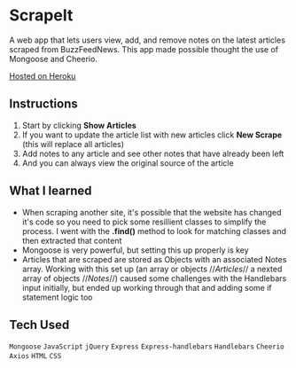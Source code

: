 # ScrapeIt
A web app that lets users view, add, and remove notes on the latest articles scraped from BuzzFeedNews. This app made possible thought the use of Mongoose and Cheerio.

[Hosted on Heroku](https://mighty-harbor-54900.herokuapp.com)

## Instructions
1. Start by clicking **Show Articles**
1. If you want to update the article list with new articles click **New Scrape** (this will replace all articles)
1. Add notes to any article and see other notes that have already been left
1. And you can always view the original source of the article


## What I learned
* When scraping another site, it's possible that the website has changed it's code so you need to pick some resillient classes to simplify the process. I went with the **.find()** method to look for matching classes and then extracted that content
* Mongoose is very powerful, but setting this up properly is key
* Articles that are scraped are stored as Objects with an associated Notes array. Working with this set up (an array or objects //_Articles_// a nexted array of objects //_Notes_//) caused some challenges with the Handlebars input initially, but ended up working through that and adding some if statement logic too

## Tech Used
`Mongoose`
`JavaScript`
`jQuery`
`Express`
`Express-handlebars`
`Handlebars`
`Cheerio`
`Axios`
`HTML`
`CSS`



